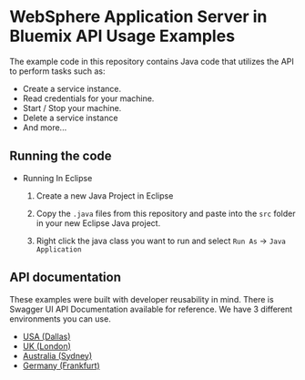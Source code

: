 # WebSphere Application Server in Bluemix API Usage Examples 

The example code in this repository contains Java code that utilizes the API to perform tasks such as:

  * Create a service instance.
  * Read credentials for your machine.
  * Start / Stop your machine.
  * Delete a service instance
  * And more...

## Running the code

* Running In Eclipse

   1. Create a new Java Project in Eclipse

	1. Copy the `.java` files from this repository and paste into the `src` folder in your new Eclipse Java project.
	1. Right click the java class you want to run and select `Run As` -> `Java Application` 

## API documentation
These examples were built with developer reusability in mind. There is Swagger UI API Documentation available for reference. We have 3 different environments you can use.

* [USA (Dallas)][dallas_swagger_api_url]
* [UK (London)][london_swagger_api_url]
* [Australia (Sydney)][sydney_swagger_api_url]
* [Germany (Frankfurt)][frankfurt_swagger_api_url]

[wasaas_docs_url]: https://new-console.ng.bluemix.net/docs/services/ApplicationServeronCloud/index.html
[catalog_url]: https://console.ng.bluemix.net/catalog/services/websphere-application-server/
[dallas_swagger_api_url]: https://wasaas-broker.ng.bluemix.net/wasaas-broker/api
[london_swagger_api_url]: https://wasaas-broker.eu-gb.bluemix.net/wasaas-broker/api
[sydney_swagger_api_url]: https://wasaas-broker.au-syd.bluemix.net/wasaas-broker/api
[frankfurt_swagger_api_url]: https://wasaas-broker.eu-de.bluemix.net/wasaas-broker/api
